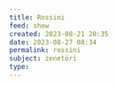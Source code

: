 ```yaml
---
title: Rossini
feed: show
created: 2023-08-21 20:35
date: 2023-08-27 08:34
permalink: rossini
subject: zenetöri
type: 
---
```

